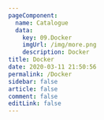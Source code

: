 ```yaml
---
pageComponent: 
  name: Catalogue
  data: 
    key: 09.Docker
    imgUrl: /img/more.png
    description: Docker
title: Docker
date: 2020-03-11 21:50:56
permalink: /Docker
sidebar: false
article: false
comment: false
editLink: false
---
```


